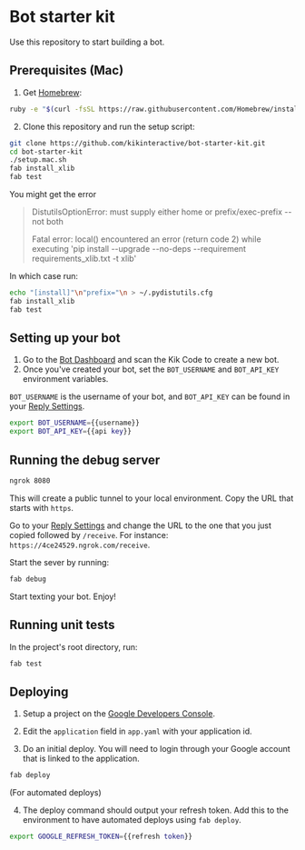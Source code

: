 # Bot starter kit

Use this repository to start building a bot.

## Prerequisites (Mac)

1. Get [Homebrew](http://brew.sh/):

```sh
ruby -e "$(curl -fsSL https://raw.githubusercontent.com/Homebrew/install/master/install)"
```

2. Clone this repository and run the setup script:

```sh
git clone https://github.com/kikinteractive/bot-starter-kit.git
cd bot-starter-kit
./setup.mac.sh
fab install_xlib
fab test
```

You might get the error

> DistutilsOptionError: must supply either home or prefix/exec-prefix -- not both
>
> Fatal error: local() encountered an error (return code 2) while executing 'pip install --upgrade --no-deps --requirement requirements_xlib.txt -t xlib'

In which case run:

```sh
echo "[install]"\n"prefix="\n > ~/.pydistutils.cfg
fab install_xlib
fab test
```

## Setting up your bot

1. Go to the [Bot Dashboard](https://engine.kik.com) and scan the Kik Code to create a new bot.
2. Once you've created your bot, set the `BOT_USERNAME` and `BOT_API_KEY` environment variables.

`BOT_USERNAME` is the username of your bot,
and `BOT_API_KEY` can be found in your [Reply Settings](https://engine.kik.com/#/engine).

```sh
export BOT_USERNAME={{username}}
export BOT_API_KEY={{api key}}
```

## Running the debug server

```sh
ngrok 8080
```
This will create a public tunnel to your local environment. Copy the URL that starts with `https`.

Go to your [Reply Settings](https://engine.kik.com/#/engine) and change the URL to the one that you just copied followed by `/receive`.
For instance: `https://4ce24529.ngrok.com/receive`.

Start the sever by running:

```sh
fab debug
```

Start texting your bot. Enjoy!

## Running unit tests

In the project's root directory, run:

```sh
fab test
```

## Deploying

1. Setup a project on the [Google Developers Console](https://console.developers.google.com/).

2. Edit the `application` field in `app.yaml` with your application id.

3. Do an initial deploy. You will need to login through your Google account that is linked to the application.

```sh
fab deploy
```

(For automated deploys)

4. The deploy command should output your refresh token. Add this to the environment to have automated deploys using `fab deploy`.

```sh
export GOOGLE_REFRESH_TOKEN={{refresh token}}
```
